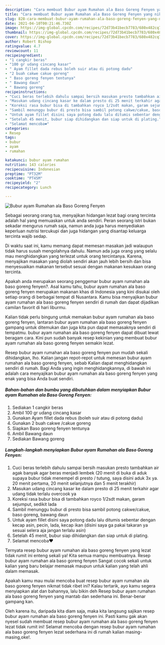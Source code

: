 ```yaml
---
description: "Cara membuat Bubur ayam Rumahan ala Baso Goreng Fenyen yang nikmat Untuk Jualan"
title: "Cara membuat Bubur ayam Rumahan ala Baso Goreng Fenyen yang nikmat Untuk Jualan"
slug: 828-cara-membuat-bubur-ayam-rumahan-ala-baso-goreng-fenyen-yang-nikmat-untuk-jualan
date: 2021-04-10T00:21:46.730Z
image: https://img-global.cpcdn.com/recipes/72d73b41becb7783/680x482cq70/bubur-ayam-rumahan-ala-baso-goreng-fenyen-foto-resep-utama.jpg
thumbnail: https://img-global.cpcdn.com/recipes/72d73b41becb7783/680x482cq70/bubur-ayam-rumahan-ala-baso-goreng-fenyen-foto-resep-utama.jpg
cover: https://img-global.cpcdn.com/recipes/72d73b41becb7783/680x482cq70/bubur-ayam-rumahan-ala-baso-goreng-fenyen-foto-resep-utama.jpg
author: Robert Bishop
ratingvalue: 4.7
reviewcount: 11
recipeingredient:
- "1 cangkir beras"
- "100 gr udang cincang kasar"
- " Ayam fillet dada rebus boleh suir atau di potong dadu"
- "2 buah cakwe cakue goreng"
- " Baso goreng fenyen tentunya"
- " Bawang daun"
- " Bawang goreng"
recipeinstructions:
- "Cuci beras terlebih dahulu sampai bersih masukan presto tambahkan air agak banyak agar beras menjadi lembek (20 menit di buka di aduk supaya bubur tidak menempel di presto / tutung, saya disini aduk 3x ya. 20 menit pertama, 20 menit selanjutnya dan 5 menit terakhir)"
- "Masukan udang cincang kasar ke dalam presto di 25 menit terkahir agar udang tidak terlalu overcook ya"
- "Koreksi rasa bubur bisa di tambahkan royco 1/2sdt makan, garam sejumput, sedikit lada"
- "Sambil menunggu bubur di presto bisa sambil potong cakwe/cakue, baso goreng, bawang daun"
- "Untuk ayam fillet disini saya potong dadu lalu ditumis sebentar dengan kecap asin, pecin, lada, kecap ikan (disini saya ga pakai takaran ya sesuai selera aja jangan terlalu asin)"
- "Setelah 45 menit, bubur siap dihidangkan dan siap untuk di plating."
- "Selamat mencoba❤"
categories:
- Resep
tags:
- bubur
- ayam
- rumahan

katakunci: bubur ayam rumahan 
nutrition: 143 calories
recipecuisine: Indonesian
preptime: "PT32M"
cooktime: "PT45M"
recipeyield: "2"
recipecategory: Lunch

---
```



![Bubur ayam Rumahan ala Baso Goreng Fenyen](https://img-global.cpcdn.com/recipes/72d73b41becb7783/680x482cq70/bubur-ayam-rumahan-ala-baso-goreng-fenyen-foto-resep-utama.jpg)

Sebagai seorang orang tua, menyajikan hidangan lezat bagi orang tercinta adalah hal yang memuaskan untuk anda sendiri. Peran seorang istri bukan sekadar mengurus rumah saja, namun anda juga harus menyediakan keperluan nutrisi tercukupi dan juga hidangan yang disantap keluarga tercinta wajib sedap.

Di waktu  saat ini, kamu memang dapat memesan masakan jadi walaupun tidak harus susah mengolahnya dahulu. Namun ada juga orang yang selalu mau menghidangkan yang terlezat untuk orang tercintanya. Karena, menyajikan masakan yang diolah sendiri akan jauh lebih bersih dan bisa menyesuaikan makanan tersebut sesuai dengan makanan kesukaan orang tercinta. 



Apakah anda merupakan seorang penggemar bubur ayam rumahan ala baso goreng fenyen?. Asal kamu tahu, bubur ayam rumahan ala baso goreng fenyen merupakan makanan khas di Indonesia yang kini disukai oleh setiap orang di berbagai tempat di Nusantara. Kamu bisa menyajikan bubur ayam rumahan ala baso goreng fenyen sendiri di rumah dan dapat dijadikan camilan favorit di hari liburmu.

Kalian tidak perlu bingung untuk memakan bubur ayam rumahan ala baso goreng fenyen, lantaran bubur ayam rumahan ala baso goreng fenyen gampang untuk ditemukan dan juga kita pun dapat memasaknya sendiri di tempatmu. bubur ayam rumahan ala baso goreng fenyen dapat dibuat lewat beragam cara. Kini pun sudah banyak resep kekinian yang membuat bubur ayam rumahan ala baso goreng fenyen semakin lezat.

Resep bubur ayam rumahan ala baso goreng fenyen pun mudah sekali dihidangkan, lho. Kalian jangan repot-repot untuk memesan bubur ayam rumahan ala baso goreng fenyen, sebab Kalian dapat menghidangkan sendiri di rumah. Bagi Anda yang ingin menghidangkannya, di bawah ini adalah cara menyajikan bubur ayam rumahan ala baso goreng fenyen yang enak yang bisa Anda buat sendiri.

<!--inarticleads1-->

##### Bahan-bahan dan bumbu yang dibutuhkan dalam menyiapkan Bubur ayam Rumahan ala Baso Goreng Fenyen:

1. Sediakan 1 cangkir beras
1. Ambil 100 gr udang cincang kasar
1. Gunakan  Ayam fillet dada rebus (boleh suir atau di potong dadu)
1. Gunakan 2 buah cakwe /cakue goreng
1. Siapkan  Baso goreng fenyen tentunya
1. Ambil  Bawang daun
1. Sediakan  Bawang goreng




<!--inarticleads2-->

##### Langkah-langkah menyiapkan Bubur ayam Rumahan ala Baso Goreng Fenyen:

1. Cuci beras terlebih dahulu sampai bersih masukan presto tambahkan air agak banyak agar beras menjadi lembek (20 menit di buka di aduk supaya bubur tidak menempel di presto / tutung, saya disini aduk 3x ya. 20 menit pertama, 20 menit selanjutnya dan 5 menit terakhir)
1. Masukan udang cincang kasar ke dalam presto di 25 menit terkahir agar udang tidak terlalu overcook ya
1. Koreksi rasa bubur bisa di tambahkan royco 1/2sdt makan, garam sejumput, sedikit lada
1. Sambil menunggu bubur di presto bisa sambil potong cakwe/cakue, baso goreng, bawang daun
1. Untuk ayam fillet disini saya potong dadu lalu ditumis sebentar dengan kecap asin, pecin, lada, kecap ikan (disini saya ga pakai takaran ya sesuai selera aja jangan terlalu asin)
1. Setelah 45 menit, bubur siap dihidangkan dan siap untuk di plating.
1. Selamat mencoba❤




Ternyata resep bubur ayam rumahan ala baso goreng fenyen yang lezat tidak rumit ini enteng sekali ya! Kita semua mampu membuatnya. Resep bubur ayam rumahan ala baso goreng fenyen Sangat cocok sekali untuk kalian yang baru belajar memasak maupun untuk kalian yang telah ahli dalam memasak.

Apakah kamu mau mulai mencoba buat resep bubur ayam rumahan ala baso goreng fenyen nikmat tidak ribet ini? Kalau tertarik, ayo kamu segera menyiapkan alat dan bahannya, lalu bikin deh Resep bubur ayam rumahan ala baso goreng fenyen yang mantab dan sederhana ini. Benar-benar gampang kan. 

Oleh karena itu, daripada kita diam saja, maka kita langsung sajikan resep bubur ayam rumahan ala baso goreng fenyen ini. Pasti kamu gak akan nyesel sudah membuat resep bubur ayam rumahan ala baso goreng fenyen lezat tidak rumit ini! Selamat mencoba dengan resep bubur ayam rumahan ala baso goreng fenyen lezat sederhana ini di rumah kalian masing-masing,oke!.

